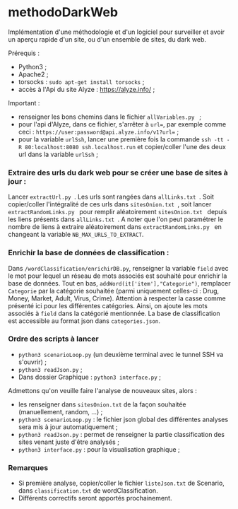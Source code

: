 # methodoDarkWeb
Implémentation d'une méthodologie et d'un logiciel pour surveiller et avoir un aperçu rapide d'un site, ou d'un ensemble de sites, du dark web.

Prérequis :
- Python3 ;
- Apache2 ;
- torsocks : `sudo apt-get install torsocks` ;
- accès à l'Api du site Alyze : https://alyze.info/ ;

Important :
- renseigner les bons chemins dans le fichier  `allVariables.py ` ;
- pour l'api d'Alyze, dans ce fichier, s'arrêter à `url=`, par exemple comme ceci : `https://user:password@api.alyze.info/v1?url=` ;
- pour la variable `urlSsh`, lancer une première fois la commande `ssh -tt -R 80:localhost:8080 ssh.localhost.run` et copier/coller l'une des deux url dans la variable `urlSsh` ;

### Extraire des urls du dark web pour se créer une base de sites à jour :
Lancer  `extractUrl.py `. Les urls sont rangées dans  `allLinks.txt `. Soit copier/coller l'intégralité de ces urls dans  `sitesOnion.txt `, soit lancer  `extractRandomLinks.py ` pour remplir aléatoirement  `sitesOnion.txt ` depuis les liens présents dans  `allLinks.txt `. A noter que l'on peut paramétrer le nombre de liens à extraire aléatoirement dans  `extractRandomLinks.py ` en changeant la variable  `NB_MAX_URLS_TO_EXTRACT`.

### Enrichir la base de données de classification :
Dans `/wordClassification/enrichirDB.py`, renseigner la variable `field` avec le mot pour lequel un réseau de mots associés est souhaité pour enrichir la base de données. Tout en bas, `addWord(it['item'],"Categorie")`, remplacer `Categorie` par la catégorie souhaitée (parmi uniquement celles-ci : Drug, Money, Market, Adult, Virus, Crime). Attention à respecter la casse comme présenté ici pour les différentes catégories. Ainsi, on ajoute les mots associés à `field` dans la catégorié mentionnée. La base de classification est accessible au format json dans `categories.json`.

### Ordre des scripts à lancer
- `python3 scenarioLoop.py` (un deuxième terminal avec le tunnel SSH va s'ouvrir) ;
- `python3 readJson.py` ;
- Dans dossier Graphique : `python3 interface.py` ;

Admettons qu'on veuille faire l'analyse de nouveaux sites, alors :
- les renseigner dans `sitesOnion.txt` de la façon souhaitée (manuellement, random, ...) ;
- `python3 scenarioLoop.py` : le fichier json global des différentes analyses sera mis à jour automatiquement ;
- `python3 readJson.py` : permet de renseigner la partie classification des sites venant juste d'être analysés ;
- `python3 interface.py` : pour la visualisation graphique ;

### Remarques
- Si première analyse, copier/coller le fichier `listeJson.txt` de Scenario, dans `classification.txt` de wordClassification.
- Différents correctifs seront apportés prochainement.
